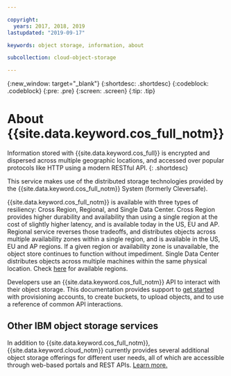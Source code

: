```yaml
---

copyright:
  years: 2017, 2018, 2019
lastupdated: "2019-09-17"

keywords: object storage, information, about

subcollection: cloud-object-storage

---
```

{:new_window: target="_blank"}
{:shortdesc: .shortdesc}
{:codeblock: .codeblock}
{:pre: .pre}
{:screen: .screen}
{:tip: .tip}


# About {{site.data.keyword.cos_full_notm}}

Information stored with {{site.data.keyword.cos_full}} is encrypted and dispersed across multiple geographic locations, and accessed over popular protocols like HTTP using a modern RESTful API. 
{: .shortdesc}

This service makes use of the distributed storage technologies provided by the {{site.data.keyword.cos_full_notm}} System (formerly Cleversafe).

{{site.data.keyword.cos_full_notm}} is available with three types of resiliency: Cross Region, Regional, and Single Data Center.  Cross Region provides higher durability and availability than using a single region at the cost of slightly higher latency, and is available today in the US, EU and AP. Regional service reverses those tradeoffs, and distributes objects across multiple availability zones within a single region, and is available in the US, EU and AP regions. If a given region or availability zone is unavailable, the object store continues to function without impediment.  Single Data Center distributes objects across multiple machines within the same physical location. Check [here](/docs/cloud-object-storage?topic=cloud-object-storage-endpoints) for available regions.

Developers use an {{site.data.keyword.cos_full_notm}} API to interact with their object storage. This documentation provides support to [get started](/docs/cloud-object-storage?topic=cloud-object-storage-getting-started) with provisioning accounts, to create buckets, to upload objects, and to use a reference of common API interactions.




## Other IBM object storage services

In addition to {{site.data.keyword.cos_full_notm}}, {{site.data.keyword.cloud_notm}} currently provides several additional object storage offerings for different user needs, all of which are accessible through web-based portals and REST APIs.  [Learn more.](/docs/services/cloud-object-storage?topic=cloud-object-storage-getting-started)
